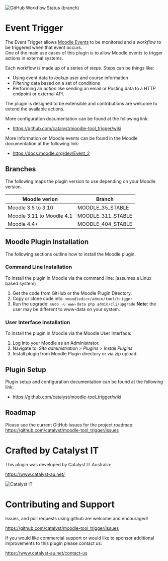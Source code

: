 ![GitHub Workflow Status (branch)](https://img.shields.io/github/actions/workflow/status/catalyst/moodle-tool_trigger/ci.yml?branch=MOODLE_404_STABLE)


# Event Trigger

The Event Trigger allows [Moodle Events](https://docs.moodle.org/dev/Event_2) to be monitored and a *workflow* to be triggered when that event occurs.<br/>
One of the main use cases of this plugin is to allow Moodle events to trigger actions in external systems.

Each workflow is made up of a series of *steps*. Steps can be things like:
* Using event data to *lookup* user and course information
* *Filtering* data based on a set of conditions
* Performing an *action* like sending an email or Posting data to a HTTP endpoint or external API.

The plugin is designed to be extensible and contributions are welcome to extend the available actions.

More configuration documentation can be found at the following link:

* https://github.com/catalyst/moodle-tool_trigger/wiki

More Information on Moodle events can be found in the Moodle documentation at the following link:

* https://docs.moodle.org/dev/Event_2

## Branches ##
The following maps the plugin version to use depending on your Moodle version.

| Moodle verion             | Branch            |
|---------------------------|-------------------|
| Moodle 3.5 to 3.10        | MOODLE_35_STABLE  |
| Moodle 3.11 to Moodle 4.1 | MOODLE_311_STABLE |
| Moodle 4.4+               | MOODLE_404_STABLE |


## Moodle Plugin Installation
The following sections outline how to install the Moodle plugin.

### Command Line Installation
To install the plugin in Moodle via the command line: (assumes a Linux based system)

1. Get the code from GitHub or the Moodle Plugin Directory.
2. Copy or clone code into: `<moodledir>/admin/tool/trigger`
3. Run the upgrade: `sudo -u www-data php admin/cli/upgrade` **Note:** the user may be different to www-data on your system.

### User Interface Installation
To install the plugin in Moodle via the Moodle User Interface:

1. Log into your Moodle as an Administrator.
2. Navigate to: *Site administration > Plugins > Install Plugins*
3. Install plugin from Moodle Plugin directory or via zip upload.

## Plugin Setup
Plugin setup and configuration documentation can be found at the following link:

* https://github.com/catalyst/moodle-tool_trigger/wiki

## Roadmap

Please see the current GitHub issues for the project roadmap: https://github.com/catalyst/moodle-tool_trigger/issues

# Crafted by Catalyst IT

This plugin was developed by Catalyst IT Australia:

https://www.catalyst-au.net/

![Catalyst IT](/pix/catalyst-logo.png?raw=true)


# Contributing and Support

Issues, and pull requests using github are welcome and encouraged!

https://github.com/catalyst/moodle-tool_trigger/issues

If you would like commercial support or would like to sponsor additional improvements
to this plugin please contact us:

https://www.catalyst-au.net/contact-us
